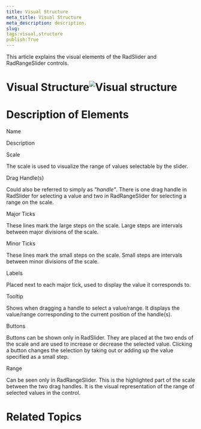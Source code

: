 ```yaml
---
title: Visual Structure
meta_title: Visual Structure
meta_description: description.
slug: 
tags:visual,structure
publish:True
---
```



This article explains the visual elements of the RadSlider and RadRangeSlider controls.

# Visual Structure![Visual structure](../Media/Controls\Slider\slider-visual-structure.png)

# Description of Elements

Name

Description

Scale

The scale is used to visualize the range of values selectable by the slider.
						  

Drag Handle(s)

Could also be referred to simply as *"handle"*. There is one drag handle in RadSlider for selecting a value and two 
							  in RadRangeSlider for selecting a range on the scale.
						  

Major Ticks

These lines mark the large steps on the scale. Large steps are intervals between major divisions of the scale.
						  

Minor Ticks

These lines mark the small steps on the scale. Small steps are intervals between minor divisions of the scale.
						  

Labels

Placed next to each major tick, used to display the value it corresponds to.
						  

Tooltip

Shows when dragging a handle to select a value/range. It displays the value/range corresponding to the current position of the handle(s).
						  

Buttons

Buttons can be shown only in RadSlider. They are placed at the two ends of the scale and are used to increase or decrease the selected value.
							  Clicking a button changes the selection by taking out or adding up the value specified as a small step.
						  

Range

Can be seen only in RadRangeSlider. This is the highlighted part of the scale between the two drag handles. It is the visual representation
							  of the range of selected values in the control.
						  

# Related Topics
